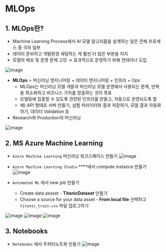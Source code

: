 # MLOps

## 1. MLOps란?

- Machine Learning Process에서 AI 모델 알고리즘을 설계하는 일은 전체 프로세스 중 극히 일부
- 데이터 준비하고 개발환경 세팅하는 게 훨씬 더 많은 부분을 차지
- 모델의 배포 및 운영 문제 고민 → 효과적으로 운영하기 위해 컨테이너 도입

![image](https://user-images.githubusercontent.com/79077316/218382681-00a815ab-6bce-4841-83b7-2a89e33b94a5.png)

- **MLOps** = 머신러닝 엔지니어링 + 데이터 엔지니어링 + 인프라 + Ops
    - MLOps는 머신러닝 모델 개발과 머신러닝 모델 운영에서 사용되는 문제, 반복을 최소화하고 비즈니스 가치를 창출하는 것이 목표
    - 모델링에 집중할 수 있도록 관련된 인프라를 만들고, 자동으로 운영되도록 함
    - 예) API 형태로 서버 만들기, 실험 파라미터와 결과 저장하기, 모델 결과 자동화하기, 데이터 Validation 등
- Research와 Production의 머신러닝

![image](https://user-images.githubusercontent.com/79077316/218382705-3acb6b97-626b-4444-9a3b-a8665f60173e.png)


## 2. MS Azure Machine Learning

- `Azure Machine Learning` 머신러닝 워크스페이스 만들기
![image](https://user-images.githubusercontent.com/79077316/218382996-1a59df2a-0005-4f62-ad00-9789a2c0ad48.png)

- `Azure Machine Learning Studio` ****에서 compute instance 만들기
![image](https://user-images.githubusercontent.com/79077316/218383033-7b76d649-3ead-4426-9df2-97dc03804f21.png)

- `Automated ML` 에서 new job 만들기
    - Create data assset - **TitanicDataset** 만들기
    - Choose a source for your data asset - **From local file** 선택하고 `titanic_train.csv` 파일 업로그하기

![image](https://user-images.githubusercontent.com/79077316/218383074-ce6954b1-d323-4532-824c-3efae0ada6a8.png)
![image](https://user-images.githubusercontent.com/79077316/218383111-7577e553-5227-41c5-b2b8-8a3b6d13ceff.png)
![image](https://user-images.githubusercontent.com/79077316/218383123-45688324-2eed-48c8-91d2-a5080944383e.png)

## 3. Notebooks

- `Notebooks` 에서 주피터노트북 만들기
![image](https://user-images.githubusercontent.com/79077316/218383167-44744417-e668-4823-ab00-51e1dbd1fdc2.png)

